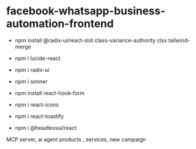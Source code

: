 # facebook-whatsapp-business-automation-frontend

- npm install @radix-ui/react-slot class-variance-authority clsx tailwind-merge
- npm i lucide-react
- npm i radix-ui
- npm i sonner
- npm install react-hook-form

- npm i react-icons
- npm i react-toastify
- npm i @headlessui/react

MCP server, ai agent
products , services, new campaign
